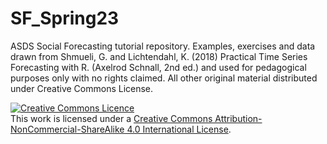 # SF_Spring23
ASDS Social Forecasting tutorial repository. Examples, exercises and data drawn from Shmueli, G. and Lichtendahl, K. (2018) Practical Time Series Forecasting with R. (Axelrod Schnall, 2nd ed.) and used for pedagogical purposes only with no rights claimed. All other original material distributed under Creative Commons License.

<a rel="license" href="http://creativecommons.org/licenses/by-nc-sa/4.0/"><img alt="Creative Commons Licence" style="border-width:0" src="https://i.creativecommons.org/l/by-nc-sa/4.0/88x31.png" /></a><br />This work is licensed under a <a rel="license" href="http://creativecommons.org/licenses/by-nc-sa/4.0/">Creative Commons Attribution-NonCommercial-ShareAlike 4.0 International License</a>.
